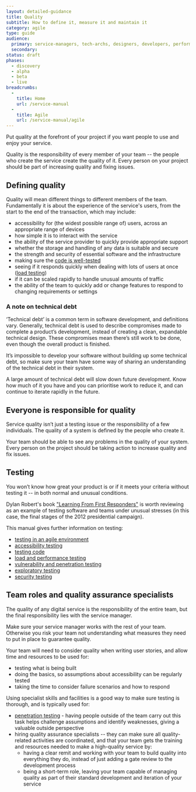 ```yaml
---
layout: detailed-guidance
title: Quality
subtitle: How to define it, measure it and maintain it
category: agile
type: guide
audience:
  primary: service-managers, tech-archs, designers, developers, performance-analysts
  secondary:
status: draft
phases:
  - discovery
  - alpha
  - beta
  - live
breadcrumbs:
  -
    title: Home
    url: /service-manual
  -
    title: Agile
    url: /service-manual/agile
---
```


Put quality at the forefront of your project if you want people to use and enjoy your service.

Quality is the responsibility of every member of your team -- the people who create the service create the quality of it. Every person on your project should be part of increasing quality and fixing issues.

## Defining quality

Quality will mean different things to different members of the team. Fundamentally it is about the experience of the service's users, from the start to the end of the transaction, which may include:

* accessibility for (the widest possible range of) users, across an appropriate range of devices
* how simple it is to interact with the service
* the ability of the service provider to quickly provide appropriate support
* whether the storage and handling of any data is suitable and secure
* the strength and security of essential software and the infrastructure
* making sure the [code is well-tested](/service-manual/making-software/code-testing.html)
* seeing if it responds quickly when dealing with lots of users at once ([load testing](/service-manual/operations/load-and-performance-testing.html))
* if it can be scaled rapidly to handle unusual amounts of traffic
* the ability of the team to quickly add or change features to respond to changing requirements or settings

### A note on technical debt

‘Technical debt’ is a common term in software development, and definitions vary. Generally, technical debt is used to describe compromises made to complete a product’s development, instead of creating a clean, expandable technical design.
These compromises mean there’s still work to be done, even though the overall product is finished.

It’s impossible to develop your software without building up some technical debt, so make sure your team have some way of sharing an understanding of the technical debt in their system.

A large amount of technical debt will slow down future development.  Know how much of it you have and you can prioritise work to reduce it, and can continue to iterate rapidly in the future.

## Everyone is responsible for quality

Service quality isn’t just a testing issue or the responsibility of a few individuals. The quality of a system is defined by the people who create it. 

Your team should be able to see any problems in the quality of your system. Every person on the project should be taking action to increase quality and fix issues.

## Testing

You won’t know how great your product is or if it meets your criteria without testing it -- in both normal and unusual conditions.

Dylan Robert's book ["Learning From First Responders"](http://www.oreilly.com/webops-perf/free/learning-from-first-responders.csp) is worth reviewing as an example of testing software and teams under unusual stresses (in this case, the final stages of the 2012 presidential campaign).

This manual gives further information on testing:

* [testing in an agile environment](/service-manual/making-software/testing-in-agile.html)
* [accessibility testing](/service-manual/user-centred-design/user-research/accessibility-testing.html)
* [testing code](/service-manual/making-software/code-testing.html)
* [load and performance testing](/service-manual/operations/load-and-performance-testing.html)
* [vulnerability and penetration testing](/service-manual/operations/penetration-testing.html)
* [exploratory testing](/service-manual/making-software/exploratory-testing.html)
* [security testing](/service-manual/making-software/security-testing.html)

## Team roles and quality assurance specialists

The quality of any digital service is the responsibility of the entire team, but the final responsibility lies with the service manager.

Make sure your service manager works with the rest of your team. Otherwise you risk your team not understanding what measures they need to put in place to guarantee quality.

Your team will need to consider quality when writing user stories, and allow time and resources to be used for:

* testing what is being built
* doing the basics, so assumptions about accessibility can be regularly tested
* taking the time to consider failure scenarios and how to respond

Using specialist skills and facilities is a good way to make sure testing is thorough, and is typically used for:

* [penetration testing](/service-manual/operations/penetration-testing.html) - having people outside of the team carry out this task helps challenge assumptions and identify weaknesses, giving a valuable outside perspective
* hiring quality assurance specialists -- they can make sure all quality-related activities are coordinated, and that your team gets the training and resources needed to make a high-quality service by:
    * having a clear remit and working with your team to build quality into everything they do, instead of just adding a gate review to the development process
    * being a short-term role, leaving your team capable of managing quality as part of their standard development and iteration of your service

